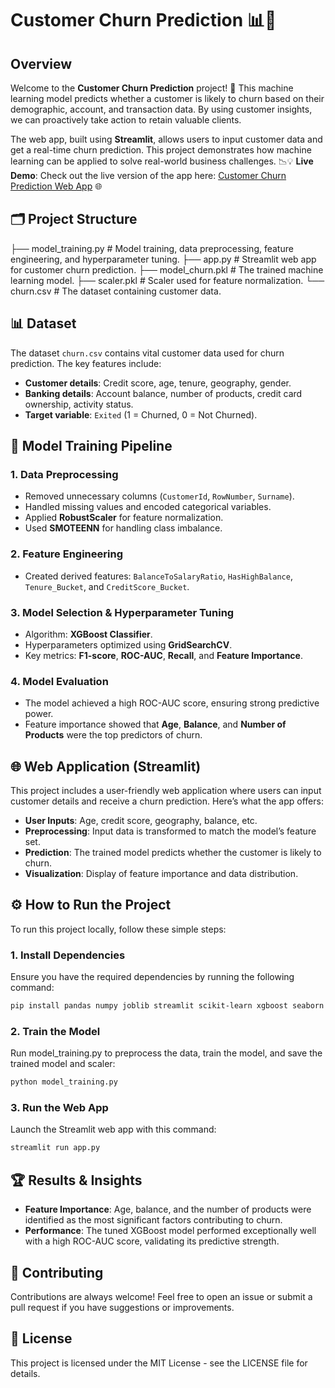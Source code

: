 # Customer Churn Prediction 📊🚀

## Overview
Welcome to the **Customer Churn Prediction** project! 🎯 This machine learning model predicts whether a customer is likely to churn based on their demographic, account, and transaction data. By using customer insights, we can proactively take action to retain valuable clients.

The web app, built using **Streamlit**, allows users to input customer data and get a real-time churn prediction. This project demonstrates how machine learning can be applied to solve real-world business challenges. 📉💡
**Live Demo**: Check out the live version of the app here: [Customer Churn Prediction Web App](#) 🌐

## 🗂️ Project Structure
├── model_training.py # Model training, data preprocessing, feature engineering, and hyperparameter tuning. ├── app.py # Streamlit web app for customer churn prediction. ├── model_churn.pkl # The trained machine learning model. ├── scaler.pkl # Scaler used for feature normalization. └── churn.csv # The dataset containing customer data.


## 📊 Dataset
The dataset `churn.csv` contains vital customer data used for churn prediction. The key features include:

- **Customer details**: Credit score, age, tenure, geography, gender.
- **Banking details**: Account balance, number of products, credit card ownership, activity status.
- **Target variable**: `Exited` (1 = Churned, 0 = Not Churned).

## 🚀 Model Training Pipeline
### 1. **Data Preprocessing**
   - Removed unnecessary columns (`CustomerId`, `RowNumber`, `Surname`).
   - Handled missing values and encoded categorical variables.
   - Applied **RobustScaler** for feature normalization.
   - Used **SMOTEENN** for handling class imbalance.

### 2. **Feature Engineering**
   - Created derived features: `BalanceToSalaryRatio`, `HasHighBalance`, `Tenure_Bucket`, and `CreditScore_Bucket`.

### 3. **Model Selection & Hyperparameter Tuning**
   - Algorithm: **XGBoost Classifier**.
   - Hyperparameters optimized using **GridSearchCV**.
   - Key metrics: **F1-score**, **ROC-AUC**, **Recall**, and **Feature Importance**.

### 4. **Model Evaluation**
   - The model achieved a high ROC-AUC score, ensuring strong predictive power.
   - Feature importance showed that **Age**, **Balance**, and **Number of Products** were the top predictors of churn.

## 🌐 Web Application (Streamlit)
This project includes a user-friendly web application where users can input customer details and receive a churn prediction. Here’s what the app offers:

- **User Inputs**: Age, credit score, geography, balance, etc.
- **Preprocessing**: Input data is transformed to match the model’s feature set.
- **Prediction**: The trained model predicts whether the customer is likely to churn.
- **Visualization**: Display of feature importance and data distribution.

## ⚙️ How to Run the Project
To run this project locally, follow these simple steps:

### 1. Install Dependencies
Ensure you have the required dependencies by running the following command:
```bash
pip install pandas numpy joblib streamlit scikit-learn xgboost seaborn imbalanced-learn matplotlib
```
### 2. Train the Model
Run model_training.py to preprocess the data, train the model, and save the trained model and scaler:
```bash
python model_training.py
```
### 3. Run the Web App
Launch the Streamlit web app with this command:
```bash
streamlit run app.py
```

## 🏆 Results & Insights
- **Feature Importance**: Age, balance, and the number of products were identified as the most significant factors contributing to churn.
- **Performance**: The tuned XGBoost model performed exceptionally well with a high ROC-AUC score, validating its predictive strength.

## 🤝 Contributing
Contributions are always welcome! Feel free to open an issue or submit a pull request if you have suggestions or improvements.

## 📑 License
This project is licensed under the MIT License - see the LICENSE file for details.

